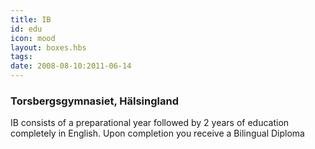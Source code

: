 ```yaml
---
title: IB
id: edu
icon: mood
layout: boxes.hbs
tags:
date: 2008-08-10:2011-06-14
---
```

### Torsbergsgymnasiet, Hälsingland
IB consists of a preparational year followed by 2 years of education completely in English. Upon completion you receive a Bilingual Diploma